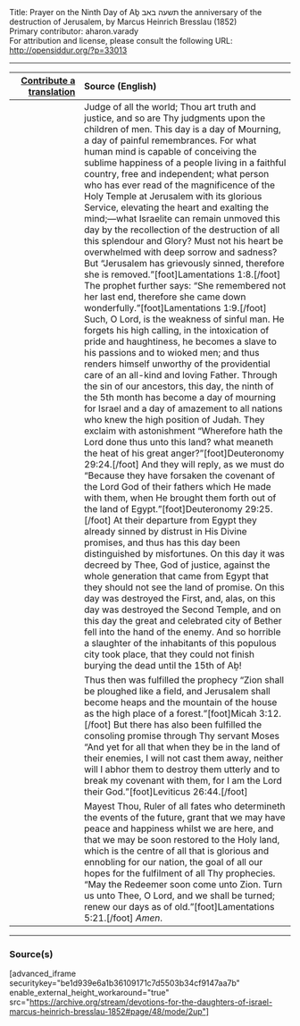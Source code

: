 <html>
<head></head>
<body>
Title: Prayer on the Ninth Day of Aḇ תשעה באב the anniversary of the destruction of Jerusalem, by Marcus Heinrich Bresslau (1852)<br />
Primary contributor: aharon.varady<br />
For attribution and license, please consult the following URL: <a href="http://opensiddur.org/?p=33013">http://opensiddur.org/?p=33013</a>
<p />
<hr />

<table style="margin-left: auto;margin-right: auto;" class="draggable">
<thead><tr><th id="x" style="text-align: right;"><a href="/contributing/upload/">Contribute a translation</a></th><th style="text-align: left;">Source (English)</th></tr></thead>
<tbody>
<tr><td style="vertical-align:top;" width="25%">
<div class="liturgy"><span lang="he">

</span></div></td>
 
<td style="vertical-align:top;">
<div class="english">
Judge of all the world; Thou art truth and justice, and so are Thy judgments upon the children of men. This day is a day of Mourning, a day of painful remembrances. For what human mind is capable of conceiving the sublime happiness of a people living in a faithful country, free and independent; what person who has ever read of the magnificence of the Holy Temple at Jerusalem with its glorious Service, elevating the heart and exalting the mind;—what Israelite can remain unmoved this day by the recollection of the destruction of all this splendour and Glory? Must not his heart be overwhelmed with deep sorrow and sadness? But “Jerusalem has grievously sinned, therefore she is removed.”[foot]Lamentations 1:8.[/foot] The prophet further says: “She remembered not her last end, therefore she came down wonderfully.”[foot]Lamentations 1:9.[/foot] Such, O Lord, is the weakness of sinful man. He forgets his high calling, in the intoxication of pride and haughtiness, he becomes a slave to his passions and to wioked men; and thus renders himself unworthy of the providential care of an all-kind and loving Father. Through the sin of our ancestors, this day, the ninth of the 5th month has become a day of mourning for Israel and a day of amazement to all nations who knew the high position of Judah. They exclaim with astonishment “Wherefore hath the Lord done thus unto this land? what meaneth the heat of his great anger?”[foot]Deuteronomy 29:24.[/foot] And they will reply, as we must do “Because they have forsaken the covenant of the Lord God of their fathers which He made with them, when He brought them forth out of the land of Egypt.”[foot]Deuteronomy 29:25.[/foot] At their departure from Egypt they already sinned by distrust in His Divine promises, and thus has this day been distinguished by misfortunes. On this day it was decreed by Thee, God of justice, against the whole generation that came from Egypt that they should not see the land of promise. On this day was destroyed the First, and, alas, on this day was destroyed the Second Temple, and on this day the great and celebrated city of Bether fell into the hand of the enemy. And so horrible a slaughter of the inhabitants of this populous city took place, that they could not finish burying the dead until the 15th of Aḇ! 
</div></td></tr>


<tr><td style="vertical-align:top;">
<div class="liturgy"><span lang="he">

</span></div></td>
 
<td style="vertical-align:top;">
<div class="english">
Thus then was fulfilled the prophecy “Zion shall be ploughed like a field, and Jerusalem shall become heaps and the mountain of the house as the high place of a forest.”[foot]Micah 3:12.[/foot] But there has also been fulfilled the consoling promise through Thy servant Moses “And yet for all that when they be in the land of their enemies, I will not cast them away, neither will I abhor them to destroy them utterly and to break my covenant with them, for I am the Lord their God.”[foot]Leviticus 26:44.[/foot]
</div></td></tr>


<tr><td style="vertical-align:top;">
<div class="liturgy"><span lang="he">

</span></div></td>
 
<td style="vertical-align:top;">
<div class="english">
Mayest Thou, Ruler of all fates who determineth the events of the future, grant that we may have peace and happiness whilst we are here, and that we may be soon restored to the Holy land, which is the centre of all that is glorious and ennobling for our nation, the goal of all our hopes for the fulfilment of all Thy prophecies. “May the Redeemer soon come unto Zion. Turn us unto Thee, O Lord, and we shall be turned; renew our days as of old.”[foot]Lamentations 5:21.[/foot] <em>Amen</em>. </div></td></tr>
</tbody></table>

<hr />

<h3>Source(s)</h3>

[advanced_iframe securitykey="be1d939e6a1b36109171c7d5503b34cf9147aa7b" enable_external_height_workaround="true" src="https://archive.org/stream/devotions-for-the-daughters-of-israel-marcus-heinrich-bresslau-1852#page/48/mode/2up"]

&nbsp;
</body>
</html>